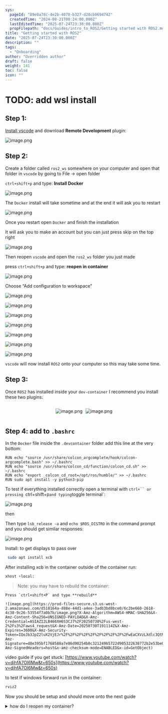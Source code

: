 ```yaml
---
sys:
  pageId: "89e0a78c-4e2b-4070-b327-d28cb0694742"
  createdTime: "2024-08-21T00:24:00.000Z"
  lastEditedTime: "2025-07-24T23:30:00.000Z"
  propFilepath: "docs/Guides/intro_to_ROS2/Getting started with ROS2.md"
title: "Getting started with ROS2"
date: "2025-07-24T23:30:00.000Z"
description: ""
tags:
  - "Onboarding"
author: "Overridden author"
draft: false
weight: 141
toc: false
icon: ""
---
```


# TODO: add wsl install

## Step 1:

[Install vscode](https://code.visualstudio.com/download) and download **Remote Development** plugin:

![image.png](https://prod-files-secure.s3.us-west-2.amazonaws.com/d518164a-d88e-44d1-a4ee-3adb3bd8bce0/efb52993-1881-4a40-b95e-6f020334f022/image.png?X-Amz-Algorithm=AWS4-HMAC-SHA256&X-Amz-Content-Sha256=UNSIGNED-PAYLOAD&X-Amz-Credential=ASIAZI2LB466T22GEQ64%2F20250730%2Fus-west-2%2Fs3%2Faws4_request&X-Amz-Date=20250730T191109Z&X-Amz-Expires=3600&X-Amz-Security-Token=IQoJb3JpZ2luX2VjEJr%2F%2F%2F%2F%2F%2F%2F%2F%2F%2FwEaCXVzLXdlc3QtMiJHMEUCICjKRc8uYH2mDiDK04D2VX9zimiCpZu8IgbqGpztuwURAiEAptpyZoD8fI1VJkrrgh4ZohXTzIY7Wb8V7KqiSPMpWFgqiAQIw%2F%2F%2F%2F%2F%2F%2F%2F%2F%2F%2FARAAGgw2Mzc0MjMxODM4MDUiDNdhlP4O0WBZTkkyEircA%2BT7qm%2BIuypXmconVaPUC2dw01uyx5CvXo%2FJyBr8FQ3gjwKWV1L5A2rboMw4TXH8hD51L7z1JTGqVR0BasozI%2F31Tme9KNJfh5ewZdOaqu0lEfawIeJAsli6ZGMWb2CXsNw4vXBtLGgFTGVDSnvHAAugWu%2FoZ%2BruXzi%2FChd6o8RasLDXZn9kMngHcoI%2FghZgwtR8t%2FJu4AGf%2BYMdn3UfTsHG0zdF10Yhw4LHk2nJw5BereffbXbZjJ0%2Frj5ldAAx8HMW%2FVqtbhnWRz9HLLN%2BvHJGcWRoV%2BJ3beDcj7FkOWxRiW2H3M6%2FMwtnJv2o8OG8eysm7z0I24VyVWak%2BuKinJ5iy6MIaQCLJeDOcF4aUEqw8qdABqUumZ7cJ%2FhPqTgFi8aTQI8m6yx4LyIbKuT1jnxOU5UZcFDJv5xn9T%2B8ThBxnE1Jjkh8EIXO%2BUvoaKaKbylzS%2F2RWQMgOHjIosFfWlIEUD76eUCW8s482UjeAfWOcG9FBdEwlePBOKYf%2Bxf4W6OQf5se%2B8qFB%2BQI3%2BlmN39NlbTRv9vhnBNNicR8d2TXCtPwszIbh9BerTB1pZZB%2B76kl5%2B07LGYXCSC%2BFUqShFL4bBR4cZ%2FsYU7Pf2pKKEfnbJji7Gm6zVbsAu0MJW7qcQGOqUBrwW%2FLnbleX9wXtFSLBE7CgQ3cIRsiCFHdBokox1c7Ckqynu9rBudUHYK9E9MPkjQmW8qvKtmSRRTd%2FyJg3ujhhKbvcq9WyEqKOznnQZ1khHKw9CvX0LCECw0CPNQisSTNNJZCveilmZuQ%2Fq1bFZMO%2BY0tN7zfItx6OXord27nQVO%2BPMI2I5ucRdiNFtzUfRu1%2FlX8o3glx11fQY4WmY0gBP3XdpE&X-Amz-Signature=099a9c38354dce3237fce9ae147fe89d2347d949f50aa49647d3805ed51a579a&X-Amz-SignedHeaders=host&x-amz-checksum-mode=ENABLED&x-id=GetObject)

## Step 2:

Create a folder called `ros2_ws` somewhere on your computer and open that folder in `vscode` by going to File → open folder 

`ctrl+shift+p` and type: **Install Docker**

![image.png](https://prod-files-secure.s3.us-west-2.amazonaws.com/d518164a-d88e-44d1-a4ee-3adb3bd8bce0/2269dc0e-1cd5-47ff-bceb-c04ad9b2eab0/image.png?X-Amz-Algorithm=AWS4-HMAC-SHA256&X-Amz-Content-Sha256=UNSIGNED-PAYLOAD&X-Amz-Credential=ASIAZI2LB466T22GEQ64%2F20250730%2Fus-west-2%2Fs3%2Faws4_request&X-Amz-Date=20250730T191109Z&X-Amz-Expires=3600&X-Amz-Security-Token=IQoJb3JpZ2luX2VjEJr%2F%2F%2F%2F%2F%2F%2F%2F%2F%2FwEaCXVzLXdlc3QtMiJHMEUCICjKRc8uYH2mDiDK04D2VX9zimiCpZu8IgbqGpztuwURAiEAptpyZoD8fI1VJkrrgh4ZohXTzIY7Wb8V7KqiSPMpWFgqiAQIw%2F%2F%2F%2F%2F%2F%2F%2F%2F%2F%2FARAAGgw2Mzc0MjMxODM4MDUiDNdhlP4O0WBZTkkyEircA%2BT7qm%2BIuypXmconVaPUC2dw01uyx5CvXo%2FJyBr8FQ3gjwKWV1L5A2rboMw4TXH8hD51L7z1JTGqVR0BasozI%2F31Tme9KNJfh5ewZdOaqu0lEfawIeJAsli6ZGMWb2CXsNw4vXBtLGgFTGVDSnvHAAugWu%2FoZ%2BruXzi%2FChd6o8RasLDXZn9kMngHcoI%2FghZgwtR8t%2FJu4AGf%2BYMdn3UfTsHG0zdF10Yhw4LHk2nJw5BereffbXbZjJ0%2Frj5ldAAx8HMW%2FVqtbhnWRz9HLLN%2BvHJGcWRoV%2BJ3beDcj7FkOWxRiW2H3M6%2FMwtnJv2o8OG8eysm7z0I24VyVWak%2BuKinJ5iy6MIaQCLJeDOcF4aUEqw8qdABqUumZ7cJ%2FhPqTgFi8aTQI8m6yx4LyIbKuT1jnxOU5UZcFDJv5xn9T%2B8ThBxnE1Jjkh8EIXO%2BUvoaKaKbylzS%2F2RWQMgOHjIosFfWlIEUD76eUCW8s482UjeAfWOcG9FBdEwlePBOKYf%2Bxf4W6OQf5se%2B8qFB%2BQI3%2BlmN39NlbTRv9vhnBNNicR8d2TXCtPwszIbh9BerTB1pZZB%2B76kl5%2B07LGYXCSC%2BFUqShFL4bBR4cZ%2FsYU7Pf2pKKEfnbJji7Gm6zVbsAu0MJW7qcQGOqUBrwW%2FLnbleX9wXtFSLBE7CgQ3cIRsiCFHdBokox1c7Ckqynu9rBudUHYK9E9MPkjQmW8qvKtmSRRTd%2FyJg3ujhhKbvcq9WyEqKOznnQZ1khHKw9CvX0LCECw0CPNQisSTNNJZCveilmZuQ%2Fq1bFZMO%2BY0tN7zfItx6OXord27nQVO%2BPMI2I5ucRdiNFtzUfRu1%2FlX8o3glx11fQY4WmY0gBP3XdpE&X-Amz-Signature=44d214678ddc12947a149f1e53e4539cf53ea79b0189b3e543f425351f69cb4f&X-Amz-SignedHeaders=host&x-amz-checksum-mode=ENABLED&x-id=GetObject)

The `Docker` install will take sometime and at the end it will ask you to restart

![image.png](https://prod-files-secure.s3.us-west-2.amazonaws.com/d518164a-d88e-44d1-a4ee-3adb3bd8bce0/ed233f78-be33-4b1f-b89c-9c346c0e961e/image.png?X-Amz-Algorithm=AWS4-HMAC-SHA256&X-Amz-Content-Sha256=UNSIGNED-PAYLOAD&X-Amz-Credential=ASIAZI2LB466T22GEQ64%2F20250730%2Fus-west-2%2Fs3%2Faws4_request&X-Amz-Date=20250730T191109Z&X-Amz-Expires=3600&X-Amz-Security-Token=IQoJb3JpZ2luX2VjEJr%2F%2F%2F%2F%2F%2F%2F%2F%2F%2FwEaCXVzLXdlc3QtMiJHMEUCICjKRc8uYH2mDiDK04D2VX9zimiCpZu8IgbqGpztuwURAiEAptpyZoD8fI1VJkrrgh4ZohXTzIY7Wb8V7KqiSPMpWFgqiAQIw%2F%2F%2F%2F%2F%2F%2F%2F%2F%2F%2FARAAGgw2Mzc0MjMxODM4MDUiDNdhlP4O0WBZTkkyEircA%2BT7qm%2BIuypXmconVaPUC2dw01uyx5CvXo%2FJyBr8FQ3gjwKWV1L5A2rboMw4TXH8hD51L7z1JTGqVR0BasozI%2F31Tme9KNJfh5ewZdOaqu0lEfawIeJAsli6ZGMWb2CXsNw4vXBtLGgFTGVDSnvHAAugWu%2FoZ%2BruXzi%2FChd6o8RasLDXZn9kMngHcoI%2FghZgwtR8t%2FJu4AGf%2BYMdn3UfTsHG0zdF10Yhw4LHk2nJw5BereffbXbZjJ0%2Frj5ldAAx8HMW%2FVqtbhnWRz9HLLN%2BvHJGcWRoV%2BJ3beDcj7FkOWxRiW2H3M6%2FMwtnJv2o8OG8eysm7z0I24VyVWak%2BuKinJ5iy6MIaQCLJeDOcF4aUEqw8qdABqUumZ7cJ%2FhPqTgFi8aTQI8m6yx4LyIbKuT1jnxOU5UZcFDJv5xn9T%2B8ThBxnE1Jjkh8EIXO%2BUvoaKaKbylzS%2F2RWQMgOHjIosFfWlIEUD76eUCW8s482UjeAfWOcG9FBdEwlePBOKYf%2Bxf4W6OQf5se%2B8qFB%2BQI3%2BlmN39NlbTRv9vhnBNNicR8d2TXCtPwszIbh9BerTB1pZZB%2B76kl5%2B07LGYXCSC%2BFUqShFL4bBR4cZ%2FsYU7Pf2pKKEfnbJji7Gm6zVbsAu0MJW7qcQGOqUBrwW%2FLnbleX9wXtFSLBE7CgQ3cIRsiCFHdBokox1c7Ckqynu9rBudUHYK9E9MPkjQmW8qvKtmSRRTd%2FyJg3ujhhKbvcq9WyEqKOznnQZ1khHKw9CvX0LCECw0CPNQisSTNNJZCveilmZuQ%2Fq1bFZMO%2BY0tN7zfItx6OXord27nQVO%2BPMI2I5ucRdiNFtzUfRu1%2FlX8o3glx11fQY4WmY0gBP3XdpE&X-Amz-Signature=582e1c05308bdc05fb599edca4d1cde2c14b0b1ef603d41ae99a96e82e1cdc3a&X-Amz-SignedHeaders=host&x-amz-checksum-mode=ENABLED&x-id=GetObject)

Once you restart open `Docker` and finish the installation

It will ask you to make an account but you can just press skip on the top right

![image.png](https://prod-files-secure.s3.us-west-2.amazonaws.com/d518164a-d88e-44d1-a4ee-3adb3bd8bce0/21010ad9-1659-4fd9-9f59-9932a09b2a3d/image.png?X-Amz-Algorithm=AWS4-HMAC-SHA256&X-Amz-Content-Sha256=UNSIGNED-PAYLOAD&X-Amz-Credential=ASIAZI2LB466T22GEQ64%2F20250730%2Fus-west-2%2Fs3%2Faws4_request&X-Amz-Date=20250730T191109Z&X-Amz-Expires=3600&X-Amz-Security-Token=IQoJb3JpZ2luX2VjEJr%2F%2F%2F%2F%2F%2F%2F%2F%2F%2FwEaCXVzLXdlc3QtMiJHMEUCICjKRc8uYH2mDiDK04D2VX9zimiCpZu8IgbqGpztuwURAiEAptpyZoD8fI1VJkrrgh4ZohXTzIY7Wb8V7KqiSPMpWFgqiAQIw%2F%2F%2F%2F%2F%2F%2F%2F%2F%2F%2FARAAGgw2Mzc0MjMxODM4MDUiDNdhlP4O0WBZTkkyEircA%2BT7qm%2BIuypXmconVaPUC2dw01uyx5CvXo%2FJyBr8FQ3gjwKWV1L5A2rboMw4TXH8hD51L7z1JTGqVR0BasozI%2F31Tme9KNJfh5ewZdOaqu0lEfawIeJAsli6ZGMWb2CXsNw4vXBtLGgFTGVDSnvHAAugWu%2FoZ%2BruXzi%2FChd6o8RasLDXZn9kMngHcoI%2FghZgwtR8t%2FJu4AGf%2BYMdn3UfTsHG0zdF10Yhw4LHk2nJw5BereffbXbZjJ0%2Frj5ldAAx8HMW%2FVqtbhnWRz9HLLN%2BvHJGcWRoV%2BJ3beDcj7FkOWxRiW2H3M6%2FMwtnJv2o8OG8eysm7z0I24VyVWak%2BuKinJ5iy6MIaQCLJeDOcF4aUEqw8qdABqUumZ7cJ%2FhPqTgFi8aTQI8m6yx4LyIbKuT1jnxOU5UZcFDJv5xn9T%2B8ThBxnE1Jjkh8EIXO%2BUvoaKaKbylzS%2F2RWQMgOHjIosFfWlIEUD76eUCW8s482UjeAfWOcG9FBdEwlePBOKYf%2Bxf4W6OQf5se%2B8qFB%2BQI3%2BlmN39NlbTRv9vhnBNNicR8d2TXCtPwszIbh9BerTB1pZZB%2B76kl5%2B07LGYXCSC%2BFUqShFL4bBR4cZ%2FsYU7Pf2pKKEfnbJji7Gm6zVbsAu0MJW7qcQGOqUBrwW%2FLnbleX9wXtFSLBE7CgQ3cIRsiCFHdBokox1c7Ckqynu9rBudUHYK9E9MPkjQmW8qvKtmSRRTd%2FyJg3ujhhKbvcq9WyEqKOznnQZ1khHKw9CvX0LCECw0CPNQisSTNNJZCveilmZuQ%2Fq1bFZMO%2BY0tN7zfItx6OXord27nQVO%2BPMI2I5ucRdiNFtzUfRu1%2FlX8o3glx11fQY4WmY0gBP3XdpE&X-Amz-Signature=bbadc320492bb86ada30696601cb23efd751159efc35178b15a44387937e5bac&X-Amz-SignedHeaders=host&x-amz-checksum-mode=ENABLED&x-id=GetObject)

Then reopen `vscode` and open the `ros2_ws` folder you just made

press `ctrl+shift+p` and type: **reopen in container**

![image.png](https://prod-files-secure.s3.us-west-2.amazonaws.com/d518164a-d88e-44d1-a4ee-3adb3bd8bce0/4e93b8c2-41ad-488c-8095-c74205196118/image.png?X-Amz-Algorithm=AWS4-HMAC-SHA256&X-Amz-Content-Sha256=UNSIGNED-PAYLOAD&X-Amz-Credential=ASIAZI2LB466T22GEQ64%2F20250730%2Fus-west-2%2Fs3%2Faws4_request&X-Amz-Date=20250730T191109Z&X-Amz-Expires=3600&X-Amz-Security-Token=IQoJb3JpZ2luX2VjEJr%2F%2F%2F%2F%2F%2F%2F%2F%2F%2FwEaCXVzLXdlc3QtMiJHMEUCICjKRc8uYH2mDiDK04D2VX9zimiCpZu8IgbqGpztuwURAiEAptpyZoD8fI1VJkrrgh4ZohXTzIY7Wb8V7KqiSPMpWFgqiAQIw%2F%2F%2F%2F%2F%2F%2F%2F%2F%2F%2FARAAGgw2Mzc0MjMxODM4MDUiDNdhlP4O0WBZTkkyEircA%2BT7qm%2BIuypXmconVaPUC2dw01uyx5CvXo%2FJyBr8FQ3gjwKWV1L5A2rboMw4TXH8hD51L7z1JTGqVR0BasozI%2F31Tme9KNJfh5ewZdOaqu0lEfawIeJAsli6ZGMWb2CXsNw4vXBtLGgFTGVDSnvHAAugWu%2FoZ%2BruXzi%2FChd6o8RasLDXZn9kMngHcoI%2FghZgwtR8t%2FJu4AGf%2BYMdn3UfTsHG0zdF10Yhw4LHk2nJw5BereffbXbZjJ0%2Frj5ldAAx8HMW%2FVqtbhnWRz9HLLN%2BvHJGcWRoV%2BJ3beDcj7FkOWxRiW2H3M6%2FMwtnJv2o8OG8eysm7z0I24VyVWak%2BuKinJ5iy6MIaQCLJeDOcF4aUEqw8qdABqUumZ7cJ%2FhPqTgFi8aTQI8m6yx4LyIbKuT1jnxOU5UZcFDJv5xn9T%2B8ThBxnE1Jjkh8EIXO%2BUvoaKaKbylzS%2F2RWQMgOHjIosFfWlIEUD76eUCW8s482UjeAfWOcG9FBdEwlePBOKYf%2Bxf4W6OQf5se%2B8qFB%2BQI3%2BlmN39NlbTRv9vhnBNNicR8d2TXCtPwszIbh9BerTB1pZZB%2B76kl5%2B07LGYXCSC%2BFUqShFL4bBR4cZ%2FsYU7Pf2pKKEfnbJji7Gm6zVbsAu0MJW7qcQGOqUBrwW%2FLnbleX9wXtFSLBE7CgQ3cIRsiCFHdBokox1c7Ckqynu9rBudUHYK9E9MPkjQmW8qvKtmSRRTd%2FyJg3ujhhKbvcq9WyEqKOznnQZ1khHKw9CvX0LCECw0CPNQisSTNNJZCveilmZuQ%2Fq1bFZMO%2BY0tN7zfItx6OXord27nQVO%2BPMI2I5ucRdiNFtzUfRu1%2FlX8o3glx11fQY4WmY0gBP3XdpE&X-Amz-Signature=2ac588310a79025ad56cc2fd1865555baa0ae64ae44a05731c460da47f0b808d&X-Amz-SignedHeaders=host&x-amz-checksum-mode=ENABLED&x-id=GetObject)

Choose “Add configuration to workspace”

![image.png](https://prod-files-secure.s3.us-west-2.amazonaws.com/d518164a-d88e-44d1-a4ee-3adb3bd8bce0/9560b282-5060-4989-ba37-97e7b2c22476/image.png?X-Amz-Algorithm=AWS4-HMAC-SHA256&X-Amz-Content-Sha256=UNSIGNED-PAYLOAD&X-Amz-Credential=ASIAZI2LB466T22GEQ64%2F20250730%2Fus-west-2%2Fs3%2Faws4_request&X-Amz-Date=20250730T191109Z&X-Amz-Expires=3600&X-Amz-Security-Token=IQoJb3JpZ2luX2VjEJr%2F%2F%2F%2F%2F%2F%2F%2F%2F%2FwEaCXVzLXdlc3QtMiJHMEUCICjKRc8uYH2mDiDK04D2VX9zimiCpZu8IgbqGpztuwURAiEAptpyZoD8fI1VJkrrgh4ZohXTzIY7Wb8V7KqiSPMpWFgqiAQIw%2F%2F%2F%2F%2F%2F%2F%2F%2F%2F%2FARAAGgw2Mzc0MjMxODM4MDUiDNdhlP4O0WBZTkkyEircA%2BT7qm%2BIuypXmconVaPUC2dw01uyx5CvXo%2FJyBr8FQ3gjwKWV1L5A2rboMw4TXH8hD51L7z1JTGqVR0BasozI%2F31Tme9KNJfh5ewZdOaqu0lEfawIeJAsli6ZGMWb2CXsNw4vXBtLGgFTGVDSnvHAAugWu%2FoZ%2BruXzi%2FChd6o8RasLDXZn9kMngHcoI%2FghZgwtR8t%2FJu4AGf%2BYMdn3UfTsHG0zdF10Yhw4LHk2nJw5BereffbXbZjJ0%2Frj5ldAAx8HMW%2FVqtbhnWRz9HLLN%2BvHJGcWRoV%2BJ3beDcj7FkOWxRiW2H3M6%2FMwtnJv2o8OG8eysm7z0I24VyVWak%2BuKinJ5iy6MIaQCLJeDOcF4aUEqw8qdABqUumZ7cJ%2FhPqTgFi8aTQI8m6yx4LyIbKuT1jnxOU5UZcFDJv5xn9T%2B8ThBxnE1Jjkh8EIXO%2BUvoaKaKbylzS%2F2RWQMgOHjIosFfWlIEUD76eUCW8s482UjeAfWOcG9FBdEwlePBOKYf%2Bxf4W6OQf5se%2B8qFB%2BQI3%2BlmN39NlbTRv9vhnBNNicR8d2TXCtPwszIbh9BerTB1pZZB%2B76kl5%2B07LGYXCSC%2BFUqShFL4bBR4cZ%2FsYU7Pf2pKKEfnbJji7Gm6zVbsAu0MJW7qcQGOqUBrwW%2FLnbleX9wXtFSLBE7CgQ3cIRsiCFHdBokox1c7Ckqynu9rBudUHYK9E9MPkjQmW8qvKtmSRRTd%2FyJg3ujhhKbvcq9WyEqKOznnQZ1khHKw9CvX0LCECw0CPNQisSTNNJZCveilmZuQ%2Fq1bFZMO%2BY0tN7zfItx6OXord27nQVO%2BPMI2I5ucRdiNFtzUfRu1%2FlX8o3glx11fQY4WmY0gBP3XdpE&X-Amz-Signature=942062f86195ff66ef10b56d62c5ef3e9e1c34b5b029595c4c64f6b54598cbc1&X-Amz-SignedHeaders=host&x-amz-checksum-mode=ENABLED&x-id=GetObject)

![image.png](https://prod-files-secure.s3.us-west-2.amazonaws.com/d518164a-d88e-44d1-a4ee-3adb3bd8bce0/2ee63f81-886b-48e8-a553-dc6e5eac99e4/image.png?X-Amz-Algorithm=AWS4-HMAC-SHA256&X-Amz-Content-Sha256=UNSIGNED-PAYLOAD&X-Amz-Credential=ASIAZI2LB466T22GEQ64%2F20250730%2Fus-west-2%2Fs3%2Faws4_request&X-Amz-Date=20250730T191109Z&X-Amz-Expires=3600&X-Amz-Security-Token=IQoJb3JpZ2luX2VjEJr%2F%2F%2F%2F%2F%2F%2F%2F%2F%2FwEaCXVzLXdlc3QtMiJHMEUCICjKRc8uYH2mDiDK04D2VX9zimiCpZu8IgbqGpztuwURAiEAptpyZoD8fI1VJkrrgh4ZohXTzIY7Wb8V7KqiSPMpWFgqiAQIw%2F%2F%2F%2F%2F%2F%2F%2F%2F%2F%2FARAAGgw2Mzc0MjMxODM4MDUiDNdhlP4O0WBZTkkyEircA%2BT7qm%2BIuypXmconVaPUC2dw01uyx5CvXo%2FJyBr8FQ3gjwKWV1L5A2rboMw4TXH8hD51L7z1JTGqVR0BasozI%2F31Tme9KNJfh5ewZdOaqu0lEfawIeJAsli6ZGMWb2CXsNw4vXBtLGgFTGVDSnvHAAugWu%2FoZ%2BruXzi%2FChd6o8RasLDXZn9kMngHcoI%2FghZgwtR8t%2FJu4AGf%2BYMdn3UfTsHG0zdF10Yhw4LHk2nJw5BereffbXbZjJ0%2Frj5ldAAx8HMW%2FVqtbhnWRz9HLLN%2BvHJGcWRoV%2BJ3beDcj7FkOWxRiW2H3M6%2FMwtnJv2o8OG8eysm7z0I24VyVWak%2BuKinJ5iy6MIaQCLJeDOcF4aUEqw8qdABqUumZ7cJ%2FhPqTgFi8aTQI8m6yx4LyIbKuT1jnxOU5UZcFDJv5xn9T%2B8ThBxnE1Jjkh8EIXO%2BUvoaKaKbylzS%2F2RWQMgOHjIosFfWlIEUD76eUCW8s482UjeAfWOcG9FBdEwlePBOKYf%2Bxf4W6OQf5se%2B8qFB%2BQI3%2BlmN39NlbTRv9vhnBNNicR8d2TXCtPwszIbh9BerTB1pZZB%2B76kl5%2B07LGYXCSC%2BFUqShFL4bBR4cZ%2FsYU7Pf2pKKEfnbJji7Gm6zVbsAu0MJW7qcQGOqUBrwW%2FLnbleX9wXtFSLBE7CgQ3cIRsiCFHdBokox1c7Ckqynu9rBudUHYK9E9MPkjQmW8qvKtmSRRTd%2FyJg3ujhhKbvcq9WyEqKOznnQZ1khHKw9CvX0LCECw0CPNQisSTNNJZCveilmZuQ%2Fq1bFZMO%2BY0tN7zfItx6OXord27nQVO%2BPMI2I5ucRdiNFtzUfRu1%2FlX8o3glx11fQY4WmY0gBP3XdpE&X-Amz-Signature=581170a17b49a37f0cf21556fd55ca14c2318058a038eddd0c6645ab7bb2bcf9&X-Amz-SignedHeaders=host&x-amz-checksum-mode=ENABLED&x-id=GetObject)

![image.png](https://prod-files-secure.s3.us-west-2.amazonaws.com/d518164a-d88e-44d1-a4ee-3adb3bd8bce0/e0fd626c-c8b6-4b2c-95d1-fa4c26514504/image.png?X-Amz-Algorithm=AWS4-HMAC-SHA256&X-Amz-Content-Sha256=UNSIGNED-PAYLOAD&X-Amz-Credential=ASIAZI2LB466T22GEQ64%2F20250730%2Fus-west-2%2Fs3%2Faws4_request&X-Amz-Date=20250730T191109Z&X-Amz-Expires=3600&X-Amz-Security-Token=IQoJb3JpZ2luX2VjEJr%2F%2F%2F%2F%2F%2F%2F%2F%2F%2FwEaCXVzLXdlc3QtMiJHMEUCICjKRc8uYH2mDiDK04D2VX9zimiCpZu8IgbqGpztuwURAiEAptpyZoD8fI1VJkrrgh4ZohXTzIY7Wb8V7KqiSPMpWFgqiAQIw%2F%2F%2F%2F%2F%2F%2F%2F%2F%2F%2FARAAGgw2Mzc0MjMxODM4MDUiDNdhlP4O0WBZTkkyEircA%2BT7qm%2BIuypXmconVaPUC2dw01uyx5CvXo%2FJyBr8FQ3gjwKWV1L5A2rboMw4TXH8hD51L7z1JTGqVR0BasozI%2F31Tme9KNJfh5ewZdOaqu0lEfawIeJAsli6ZGMWb2CXsNw4vXBtLGgFTGVDSnvHAAugWu%2FoZ%2BruXzi%2FChd6o8RasLDXZn9kMngHcoI%2FghZgwtR8t%2FJu4AGf%2BYMdn3UfTsHG0zdF10Yhw4LHk2nJw5BereffbXbZjJ0%2Frj5ldAAx8HMW%2FVqtbhnWRz9HLLN%2BvHJGcWRoV%2BJ3beDcj7FkOWxRiW2H3M6%2FMwtnJv2o8OG8eysm7z0I24VyVWak%2BuKinJ5iy6MIaQCLJeDOcF4aUEqw8qdABqUumZ7cJ%2FhPqTgFi8aTQI8m6yx4LyIbKuT1jnxOU5UZcFDJv5xn9T%2B8ThBxnE1Jjkh8EIXO%2BUvoaKaKbylzS%2F2RWQMgOHjIosFfWlIEUD76eUCW8s482UjeAfWOcG9FBdEwlePBOKYf%2Bxf4W6OQf5se%2B8qFB%2BQI3%2BlmN39NlbTRv9vhnBNNicR8d2TXCtPwszIbh9BerTB1pZZB%2B76kl5%2B07LGYXCSC%2BFUqShFL4bBR4cZ%2FsYU7Pf2pKKEfnbJji7Gm6zVbsAu0MJW7qcQGOqUBrwW%2FLnbleX9wXtFSLBE7CgQ3cIRsiCFHdBokox1c7Ckqynu9rBudUHYK9E9MPkjQmW8qvKtmSRRTd%2FyJg3ujhhKbvcq9WyEqKOznnQZ1khHKw9CvX0LCECw0CPNQisSTNNJZCveilmZuQ%2Fq1bFZMO%2BY0tN7zfItx6OXord27nQVO%2BPMI2I5ucRdiNFtzUfRu1%2FlX8o3glx11fQY4WmY0gBP3XdpE&X-Amz-Signature=ee9e016ee34ff29b2b14dd3c7102a28b2a325642b6ba57fa1a10174c44245dba&X-Amz-SignedHeaders=host&x-amz-checksum-mode=ENABLED&x-id=GetObject)

![image.png](https://prod-files-secure.s3.us-west-2.amazonaws.com/d518164a-d88e-44d1-a4ee-3adb3bd8bce0/a2e13f50-d2ab-4719-a4c2-7ced634bfc9d/image.png?X-Amz-Algorithm=AWS4-HMAC-SHA256&X-Amz-Content-Sha256=UNSIGNED-PAYLOAD&X-Amz-Credential=ASIAZI2LB466T22GEQ64%2F20250730%2Fus-west-2%2Fs3%2Faws4_request&X-Amz-Date=20250730T191109Z&X-Amz-Expires=3600&X-Amz-Security-Token=IQoJb3JpZ2luX2VjEJr%2F%2F%2F%2F%2F%2F%2F%2F%2F%2FwEaCXVzLXdlc3QtMiJHMEUCICjKRc8uYH2mDiDK04D2VX9zimiCpZu8IgbqGpztuwURAiEAptpyZoD8fI1VJkrrgh4ZohXTzIY7Wb8V7KqiSPMpWFgqiAQIw%2F%2F%2F%2F%2F%2F%2F%2F%2F%2F%2FARAAGgw2Mzc0MjMxODM4MDUiDNdhlP4O0WBZTkkyEircA%2BT7qm%2BIuypXmconVaPUC2dw01uyx5CvXo%2FJyBr8FQ3gjwKWV1L5A2rboMw4TXH8hD51L7z1JTGqVR0BasozI%2F31Tme9KNJfh5ewZdOaqu0lEfawIeJAsli6ZGMWb2CXsNw4vXBtLGgFTGVDSnvHAAugWu%2FoZ%2BruXzi%2FChd6o8RasLDXZn9kMngHcoI%2FghZgwtR8t%2FJu4AGf%2BYMdn3UfTsHG0zdF10Yhw4LHk2nJw5BereffbXbZjJ0%2Frj5ldAAx8HMW%2FVqtbhnWRz9HLLN%2BvHJGcWRoV%2BJ3beDcj7FkOWxRiW2H3M6%2FMwtnJv2o8OG8eysm7z0I24VyVWak%2BuKinJ5iy6MIaQCLJeDOcF4aUEqw8qdABqUumZ7cJ%2FhPqTgFi8aTQI8m6yx4LyIbKuT1jnxOU5UZcFDJv5xn9T%2B8ThBxnE1Jjkh8EIXO%2BUvoaKaKbylzS%2F2RWQMgOHjIosFfWlIEUD76eUCW8s482UjeAfWOcG9FBdEwlePBOKYf%2Bxf4W6OQf5se%2B8qFB%2BQI3%2BlmN39NlbTRv9vhnBNNicR8d2TXCtPwszIbh9BerTB1pZZB%2B76kl5%2B07LGYXCSC%2BFUqShFL4bBR4cZ%2FsYU7Pf2pKKEfnbJji7Gm6zVbsAu0MJW7qcQGOqUBrwW%2FLnbleX9wXtFSLBE7CgQ3cIRsiCFHdBokox1c7Ckqynu9rBudUHYK9E9MPkjQmW8qvKtmSRRTd%2FyJg3ujhhKbvcq9WyEqKOznnQZ1khHKw9CvX0LCECw0CPNQisSTNNJZCveilmZuQ%2Fq1bFZMO%2BY0tN7zfItx6OXord27nQVO%2BPMI2I5ucRdiNFtzUfRu1%2FlX8o3glx11fQY4WmY0gBP3XdpE&X-Amz-Signature=27e3ce6815bbe2ed9371c53e4530dd69ff93e09945608e9c519d0463095239ae&X-Amz-SignedHeaders=host&x-amz-checksum-mode=ENABLED&x-id=GetObject)

![image.png](https://prod-files-secure.s3.us-west-2.amazonaws.com/d518164a-d88e-44d1-a4ee-3adb3bd8bce0/6cc478ad-aaba-4bf7-9fcc-403277ab896c/image.png?X-Amz-Algorithm=AWS4-HMAC-SHA256&X-Amz-Content-Sha256=UNSIGNED-PAYLOAD&X-Amz-Credential=ASIAZI2LB466T22GEQ64%2F20250730%2Fus-west-2%2Fs3%2Faws4_request&X-Amz-Date=20250730T191109Z&X-Amz-Expires=3600&X-Amz-Security-Token=IQoJb3JpZ2luX2VjEJr%2F%2F%2F%2F%2F%2F%2F%2F%2F%2FwEaCXVzLXdlc3QtMiJHMEUCICjKRc8uYH2mDiDK04D2VX9zimiCpZu8IgbqGpztuwURAiEAptpyZoD8fI1VJkrrgh4ZohXTzIY7Wb8V7KqiSPMpWFgqiAQIw%2F%2F%2F%2F%2F%2F%2F%2F%2F%2F%2FARAAGgw2Mzc0MjMxODM4MDUiDNdhlP4O0WBZTkkyEircA%2BT7qm%2BIuypXmconVaPUC2dw01uyx5CvXo%2FJyBr8FQ3gjwKWV1L5A2rboMw4TXH8hD51L7z1JTGqVR0BasozI%2F31Tme9KNJfh5ewZdOaqu0lEfawIeJAsli6ZGMWb2CXsNw4vXBtLGgFTGVDSnvHAAugWu%2FoZ%2BruXzi%2FChd6o8RasLDXZn9kMngHcoI%2FghZgwtR8t%2FJu4AGf%2BYMdn3UfTsHG0zdF10Yhw4LHk2nJw5BereffbXbZjJ0%2Frj5ldAAx8HMW%2FVqtbhnWRz9HLLN%2BvHJGcWRoV%2BJ3beDcj7FkOWxRiW2H3M6%2FMwtnJv2o8OG8eysm7z0I24VyVWak%2BuKinJ5iy6MIaQCLJeDOcF4aUEqw8qdABqUumZ7cJ%2FhPqTgFi8aTQI8m6yx4LyIbKuT1jnxOU5UZcFDJv5xn9T%2B8ThBxnE1Jjkh8EIXO%2BUvoaKaKbylzS%2F2RWQMgOHjIosFfWlIEUD76eUCW8s482UjeAfWOcG9FBdEwlePBOKYf%2Bxf4W6OQf5se%2B8qFB%2BQI3%2BlmN39NlbTRv9vhnBNNicR8d2TXCtPwszIbh9BerTB1pZZB%2B76kl5%2B07LGYXCSC%2BFUqShFL4bBR4cZ%2FsYU7Pf2pKKEfnbJji7Gm6zVbsAu0MJW7qcQGOqUBrwW%2FLnbleX9wXtFSLBE7CgQ3cIRsiCFHdBokox1c7Ckqynu9rBudUHYK9E9MPkjQmW8qvKtmSRRTd%2FyJg3ujhhKbvcq9WyEqKOznnQZ1khHKw9CvX0LCECw0CPNQisSTNNJZCveilmZuQ%2Fq1bFZMO%2BY0tN7zfItx6OXord27nQVO%2BPMI2I5ucRdiNFtzUfRu1%2FlX8o3glx11fQY4WmY0gBP3XdpE&X-Amz-Signature=7687849f793cb34476b73cb4b6d581a251bae97b1fd86b2379524ec9bdee88e5&X-Amz-SignedHeaders=host&x-amz-checksum-mode=ENABLED&x-id=GetObject)

![image.png](https://prod-files-secure.s3.us-west-2.amazonaws.com/d518164a-d88e-44d1-a4ee-3adb3bd8bce0/53255b28-f75e-430f-b9e3-c0ac8577e42b/image.png?X-Amz-Algorithm=AWS4-HMAC-SHA256&X-Amz-Content-Sha256=UNSIGNED-PAYLOAD&X-Amz-Credential=ASIAZI2LB466T22GEQ64%2F20250730%2Fus-west-2%2Fs3%2Faws4_request&X-Amz-Date=20250730T191109Z&X-Amz-Expires=3600&X-Amz-Security-Token=IQoJb3JpZ2luX2VjEJr%2F%2F%2F%2F%2F%2F%2F%2F%2F%2FwEaCXVzLXdlc3QtMiJHMEUCICjKRc8uYH2mDiDK04D2VX9zimiCpZu8IgbqGpztuwURAiEAptpyZoD8fI1VJkrrgh4ZohXTzIY7Wb8V7KqiSPMpWFgqiAQIw%2F%2F%2F%2F%2F%2F%2F%2F%2F%2F%2FARAAGgw2Mzc0MjMxODM4MDUiDNdhlP4O0WBZTkkyEircA%2BT7qm%2BIuypXmconVaPUC2dw01uyx5CvXo%2FJyBr8FQ3gjwKWV1L5A2rboMw4TXH8hD51L7z1JTGqVR0BasozI%2F31Tme9KNJfh5ewZdOaqu0lEfawIeJAsli6ZGMWb2CXsNw4vXBtLGgFTGVDSnvHAAugWu%2FoZ%2BruXzi%2FChd6o8RasLDXZn9kMngHcoI%2FghZgwtR8t%2FJu4AGf%2BYMdn3UfTsHG0zdF10Yhw4LHk2nJw5BereffbXbZjJ0%2Frj5ldAAx8HMW%2FVqtbhnWRz9HLLN%2BvHJGcWRoV%2BJ3beDcj7FkOWxRiW2H3M6%2FMwtnJv2o8OG8eysm7z0I24VyVWak%2BuKinJ5iy6MIaQCLJeDOcF4aUEqw8qdABqUumZ7cJ%2FhPqTgFi8aTQI8m6yx4LyIbKuT1jnxOU5UZcFDJv5xn9T%2B8ThBxnE1Jjkh8EIXO%2BUvoaKaKbylzS%2F2RWQMgOHjIosFfWlIEUD76eUCW8s482UjeAfWOcG9FBdEwlePBOKYf%2Bxf4W6OQf5se%2B8qFB%2BQI3%2BlmN39NlbTRv9vhnBNNicR8d2TXCtPwszIbh9BerTB1pZZB%2B76kl5%2B07LGYXCSC%2BFUqShFL4bBR4cZ%2FsYU7Pf2pKKEfnbJji7Gm6zVbsAu0MJW7qcQGOqUBrwW%2FLnbleX9wXtFSLBE7CgQ3cIRsiCFHdBokox1c7Ckqynu9rBudUHYK9E9MPkjQmW8qvKtmSRRTd%2FyJg3ujhhKbvcq9WyEqKOznnQZ1khHKw9CvX0LCECw0CPNQisSTNNJZCveilmZuQ%2Fq1bFZMO%2BY0tN7zfItx6OXord27nQVO%2BPMI2I5ucRdiNFtzUfRu1%2FlX8o3glx11fQY4WmY0gBP3XdpE&X-Amz-Signature=3a5cc9849363adb8e037466f60debc4156d3467f2df32833fba455009daec8be&X-Amz-SignedHeaders=host&x-amz-checksum-mode=ENABLED&x-id=GetObject)

![image.png](https://prod-files-secure.s3.us-west-2.amazonaws.com/d518164a-d88e-44d1-a4ee-3adb3bd8bce0/7c562767-5af9-4ffb-97d1-327bcdf4ee00/image.png?X-Amz-Algorithm=AWS4-HMAC-SHA256&X-Amz-Content-Sha256=UNSIGNED-PAYLOAD&X-Amz-Credential=ASIAZI2LB466T22GEQ64%2F20250730%2Fus-west-2%2Fs3%2Faws4_request&X-Amz-Date=20250730T191109Z&X-Amz-Expires=3600&X-Amz-Security-Token=IQoJb3JpZ2luX2VjEJr%2F%2F%2F%2F%2F%2F%2F%2F%2F%2FwEaCXVzLXdlc3QtMiJHMEUCICjKRc8uYH2mDiDK04D2VX9zimiCpZu8IgbqGpztuwURAiEAptpyZoD8fI1VJkrrgh4ZohXTzIY7Wb8V7KqiSPMpWFgqiAQIw%2F%2F%2F%2F%2F%2F%2F%2F%2F%2F%2FARAAGgw2Mzc0MjMxODM4MDUiDNdhlP4O0WBZTkkyEircA%2BT7qm%2BIuypXmconVaPUC2dw01uyx5CvXo%2FJyBr8FQ3gjwKWV1L5A2rboMw4TXH8hD51L7z1JTGqVR0BasozI%2F31Tme9KNJfh5ewZdOaqu0lEfawIeJAsli6ZGMWb2CXsNw4vXBtLGgFTGVDSnvHAAugWu%2FoZ%2BruXzi%2FChd6o8RasLDXZn9kMngHcoI%2FghZgwtR8t%2FJu4AGf%2BYMdn3UfTsHG0zdF10Yhw4LHk2nJw5BereffbXbZjJ0%2Frj5ldAAx8HMW%2FVqtbhnWRz9HLLN%2BvHJGcWRoV%2BJ3beDcj7FkOWxRiW2H3M6%2FMwtnJv2o8OG8eysm7z0I24VyVWak%2BuKinJ5iy6MIaQCLJeDOcF4aUEqw8qdABqUumZ7cJ%2FhPqTgFi8aTQI8m6yx4LyIbKuT1jnxOU5UZcFDJv5xn9T%2B8ThBxnE1Jjkh8EIXO%2BUvoaKaKbylzS%2F2RWQMgOHjIosFfWlIEUD76eUCW8s482UjeAfWOcG9FBdEwlePBOKYf%2Bxf4W6OQf5se%2B8qFB%2BQI3%2BlmN39NlbTRv9vhnBNNicR8d2TXCtPwszIbh9BerTB1pZZB%2B76kl5%2B07LGYXCSC%2BFUqShFL4bBR4cZ%2FsYU7Pf2pKKEfnbJji7Gm6zVbsAu0MJW7qcQGOqUBrwW%2FLnbleX9wXtFSLBE7CgQ3cIRsiCFHdBokox1c7Ckqynu9rBudUHYK9E9MPkjQmW8qvKtmSRRTd%2FyJg3ujhhKbvcq9WyEqKOznnQZ1khHKw9CvX0LCECw0CPNQisSTNNJZCveilmZuQ%2Fq1bFZMO%2BY0tN7zfItx6OXord27nQVO%2BPMI2I5ucRdiNFtzUfRu1%2FlX8o3glx11fQY4WmY0gBP3XdpE&X-Amz-Signature=90bdcaf9943f9bdb9bd635fe7a987734222c0e6a24ea425d48e204e7558b8cd2&X-Amz-SignedHeaders=host&x-amz-checksum-mode=ENABLED&x-id=GetObject)

`vscode` will now install `ROS2` onto your computer so this may take some time.

## Step 3:

Once `ROS2` has installed inside your `dev-container` I recommend you install these two plugins:

<div style="display: flex;flex-direction: row; column-gap:10px; max-width: 630px;justify-content: center;">
<div>

![image.png](https://prod-files-secure.s3.us-west-2.amazonaws.com/d518164a-d88e-44d1-a4ee-3adb3bd8bce0/3fc3d550-5a54-4ba1-ba6b-faa01cdb7369/image.png?X-Amz-Algorithm=AWS4-HMAC-SHA256&X-Amz-Content-Sha256=UNSIGNED-PAYLOAD&X-Amz-Credential=ASIAZI2LB4663DVARQID%2F20250730%2Fus-west-2%2Fs3%2Faws4_request&X-Amz-Date=20250730T191113Z&X-Amz-Expires=3600&X-Amz-Security-Token=IQoJb3JpZ2luX2VjEJr%2F%2F%2F%2F%2F%2F%2F%2F%2F%2FwEaCXVzLXdlc3QtMiJHMEUCIGBrUWW2ddMBgmKNb1R%2B2f1WeMuVbj1XJa1xuKweg72gAiEAub8EPDNHpNZjmYhOiB0IuNBDm0sVC6BXbHtS9He5qCAqiAQIw%2F%2F%2F%2F%2F%2F%2F%2F%2F%2F%2FARAAGgw2Mzc0MjMxODM4MDUiDPS0nJeExVjDAO6wpircA5NEzwovNNT7Ts%2BSt%2B58ngrRok5HJgk5C63WWvmaNphVw0TsIMXl91FjmO%2Fk01WnxjjpTiaolLJzBdFzPdUbfDB%2BecvDfaaMfokJCmGcc4cOcH3Xw502tIWdKtbWRrK%2FGli8G7Nyg2K7Wk%2BsyDr5%2Fw0pYo8g9GchJdSUVsN8XsXkDJL4Zis3XmlfW2z38NAony2jl7FS191A%2FzIAlFWo91RqB6XAOSy7MC0Qw8zJhHolt5Z74NfaEksRJr0AbNsYzRi7AIymekVLZg1rqB7m%2ByyQpS5UN4W%2FIgeKzkzRfHfjGQIHqb6NiKa%2BHfrf2%2BZDafP4jd2LXW8HuP9E%2FVPQG1zjGoyvJWPYldXtZ6Z1bEszrJSLv3bnsNV46uI3d8SsW42jRbeaXiVvwQay%2F6dlgafOUPeWNqhLQPcXwn0PpFzPcq2rk7gniZAaIYO7R5H%2B1V6XGcafefqzLQza1Xk4A8GX%2FujszW90R%2BnQgLXFypD9LkE8DlJL12G2eBIFDoSnN5BcmWjLnSDre%2FtvtBkpTTSdhCFn1HlLtzYKek0P7RIpz5nIXvF6mxUDHohVoqnYQUYeFXsc6LO4iJM4aXTQsli6vEQECPDJZqzvESgtbEk2wpAwcpiwpth9HfrMMLq7qcQGOqUBz88bZZ4ZoDNjxxicB1oSbmuHrVl%2FttjhKOW1WwO6P0RSIn0UYTPu%2F2eas36RCi2FzxhsRPCWlfUEVHCKzUtoF3emuEvZwdV1AKk2put4VeYTKyNVzcvuu2mTXMnL0Er4ybQ1qBT%2Fm9gdtKgUHpyqDjS%2BmrERfSv5GHnSuthpqzRzNFr4HDUoov2OlauaDpi%2FMNDgGQYDQmUgXxepzAcpWtP7Ez61&X-Amz-Signature=af9b704a53f5b63a2e593b7b4f7caa65afaa3923c1294ae1303201ff9acec4e8&X-Amz-SignedHeaders=host&x-amz-checksum-mode=ENABLED&x-id=GetObject)

</div>
<div>

![image.png](https://prod-files-secure.s3.us-west-2.amazonaws.com/d518164a-d88e-44d1-a4ee-3adb3bd8bce0/d994cc66-13c2-4093-a5a3-f84cf4601a82/image.png?X-Amz-Algorithm=AWS4-HMAC-SHA256&X-Amz-Content-Sha256=UNSIGNED-PAYLOAD&X-Amz-Credential=ASIAZI2LB466QY32RRGS%2F20250730%2Fus-west-2%2Fs3%2Faws4_request&X-Amz-Date=20250730T191114Z&X-Amz-Expires=3600&X-Amz-Security-Token=IQoJb3JpZ2luX2VjEJr%2F%2F%2F%2F%2F%2F%2F%2F%2F%2FwEaCXVzLXdlc3QtMiJHMEUCIHVd79fG416yGbAtQEkKXyJtzc2oO1x0LDDB7KXic98CAiEA3l%2B%2BXQ0zGLzmLyQmtJKxmL3PXBcS0FDrC2%2BFReZbiWQqiAQIw%2F%2F%2F%2F%2F%2F%2F%2F%2F%2F%2FARAAGgw2Mzc0MjMxODM4MDUiDJeuHUd1asAGjqKMoircA3daPEwwuh1pvCcsmV1G2HEAMJseIVeeZixIqBXg2s%2BNkXDBCK%2FL7XeXcHtbkbS3lXeCFlHzfL1DEeZQdUzG5%2FPnvfio1DiDz5BRIEyoenY%2F5KtYH1%2BmaybDBSQOiUfgyEIl9TuZ2ZrbxuwBS3DhDexKSdUiGxi6byip%2BORalovtYxQQuxxue6gzXFprHIdZFNMVdnzGPGhqfSD3oSmWxMrr%2FvdXcHCp1Vx%2B0UtqvqcWiv%2FKa5qJInx%2FqMQaOszBJ9SnVIQT%2FCZqKYc3ppwjMMg5Rg6IhDVH6tgGbsEZeXP1Y7BlCdpcg0VUnvTtEysu6NG54YqtM97KFYKBT7bePyhXrZQcJ1sX6zMz9EfFZiHsF8s20TZIrT9b8i9WnmlV8uonbejE0E4y6pRclDObw0hPybVFXvgvoLTUfemHniJIobfWcmldtizaGE48n%2FRWQ7q4YSU08zBOSm4NzEgSeSD3E8ynfq%2FEWzIfqqQfVgOqbZvLq5lN0rS%2FPjr8dn7RpSIVijYGQmb2C%2BlhnjgRZWZUiErL9A7iv7S6XCUVv8U1VB1UmLKcnUdBoDRyiE4xtCKuRnfJu3o0Wz73Anh9HBvecnQWOw8PFpkL%2BsM4IcGeurvLlqFvW30cJ4%2BMMLm7qcQGOqUBhcnHleCcBQPCn9gnHnhf9iF1naKqJDq8t%2BU1wPEkZ%2BwrUXNxsA8x43vVDNe7%2FD%2BNAI2VHu4pKu%2F8mxqQdDLEs7HYtGCW5hDNP233qSO0Y1BW3nRux2f6KDfRgs57EUmpgw9EyUXIi7%2BWxjDJZwKN2IfLjHlros3pP2aLZyGXnGexb4Pc0RFSFhmZnuAaWGAT9cyxaMA7bdCvM87kkgyMHKnzSnn5&X-Amz-Signature=286386f75c429afa7432c4a2213c7b306afd5e61000a56fc1733ef40cf52000b&X-Amz-SignedHeaders=host&x-amz-checksum-mode=ENABLED&x-id=GetObject)

</div>
</div>

## Step 4: add to `.bashrc`

In the `Docker` file inside the `.devcontainer` folder add this line at the very bottom: 

```docker
RUN echo "source /usr/share/colcon_argcomplete/hook/colcon-argcomplete.bash" >> ~/.bashrc
RUN echo "source /usr/share/colcon_cd/function/colcon_cd.sh" >> ~/.bashrc
RUN echo "export _colcon_cd_root=/opt/ros/humble/" >> ~/.bashrc
RUN sudo apt install -y python3-pip 
```

To test if everything installed correctly open a terminal with `ctrl+`` or pressing `ctrl+shift+p` and typing `toggle terminal`:

![image.png](https://prod-files-secure.s3.us-west-2.amazonaws.com/d518164a-d88e-44d1-a4ee-3adb3bd8bce0/6a4943d8-b04e-4c02-9a58-775f3384d1a5/image.png?X-Amz-Algorithm=AWS4-HMAC-SHA256&X-Amz-Content-Sha256=UNSIGNED-PAYLOAD&X-Amz-Credential=ASIAZI2LB466T22GEQ64%2F20250730%2Fus-west-2%2Fs3%2Faws4_request&X-Amz-Date=20250730T191110Z&X-Amz-Expires=3600&X-Amz-Security-Token=IQoJb3JpZ2luX2VjEJr%2F%2F%2F%2F%2F%2F%2F%2F%2F%2FwEaCXVzLXdlc3QtMiJHMEUCICjKRc8uYH2mDiDK04D2VX9zimiCpZu8IgbqGpztuwURAiEAptpyZoD8fI1VJkrrgh4ZohXTzIY7Wb8V7KqiSPMpWFgqiAQIw%2F%2F%2F%2F%2F%2F%2F%2F%2F%2F%2FARAAGgw2Mzc0MjMxODM4MDUiDNdhlP4O0WBZTkkyEircA%2BT7qm%2BIuypXmconVaPUC2dw01uyx5CvXo%2FJyBr8FQ3gjwKWV1L5A2rboMw4TXH8hD51L7z1JTGqVR0BasozI%2F31Tme9KNJfh5ewZdOaqu0lEfawIeJAsli6ZGMWb2CXsNw4vXBtLGgFTGVDSnvHAAugWu%2FoZ%2BruXzi%2FChd6o8RasLDXZn9kMngHcoI%2FghZgwtR8t%2FJu4AGf%2BYMdn3UfTsHG0zdF10Yhw4LHk2nJw5BereffbXbZjJ0%2Frj5ldAAx8HMW%2FVqtbhnWRz9HLLN%2BvHJGcWRoV%2BJ3beDcj7FkOWxRiW2H3M6%2FMwtnJv2o8OG8eysm7z0I24VyVWak%2BuKinJ5iy6MIaQCLJeDOcF4aUEqw8qdABqUumZ7cJ%2FhPqTgFi8aTQI8m6yx4LyIbKuT1jnxOU5UZcFDJv5xn9T%2B8ThBxnE1Jjkh8EIXO%2BUvoaKaKbylzS%2F2RWQMgOHjIosFfWlIEUD76eUCW8s482UjeAfWOcG9FBdEwlePBOKYf%2Bxf4W6OQf5se%2B8qFB%2BQI3%2BlmN39NlbTRv9vhnBNNicR8d2TXCtPwszIbh9BerTB1pZZB%2B76kl5%2B07LGYXCSC%2BFUqShFL4bBR4cZ%2FsYU7Pf2pKKEfnbJji7Gm6zVbsAu0MJW7qcQGOqUBrwW%2FLnbleX9wXtFSLBE7CgQ3cIRsiCFHdBokox1c7Ckqynu9rBudUHYK9E9MPkjQmW8qvKtmSRRTd%2FyJg3ujhhKbvcq9WyEqKOznnQZ1khHKw9CvX0LCECw0CPNQisSTNNJZCveilmZuQ%2Fq1bFZMO%2BY0tN7zfItx6OXord27nQVO%2BPMI2I5ucRdiNFtzUfRu1%2FlX8o3glx11fQY4WmY0gBP3XdpE&X-Amz-Signature=13c0322960281488cd81aaeb94e72cbc82417d626643c92b336d0fe32410126e&X-Amz-SignedHeaders=host&x-amz-checksum-mode=ENABLED&x-id=GetObject)

then 

Then type `lsb_release -a` and `echo $ROS_DISTRO` in the command prompt and you should get similar responses:

![image.png](https://prod-files-secure.s3.us-west-2.amazonaws.com/d518164a-d88e-44d1-a4ee-3adb3bd8bce0/3e635dec-a805-4e85-8b9e-d000e5b71a4e/image.png?X-Amz-Algorithm=AWS4-HMAC-SHA256&X-Amz-Content-Sha256=UNSIGNED-PAYLOAD&X-Amz-Credential=ASIAZI2LB466T22GEQ64%2F20250730%2Fus-west-2%2Fs3%2Faws4_request&X-Amz-Date=20250730T191110Z&X-Amz-Expires=3600&X-Amz-Security-Token=IQoJb3JpZ2luX2VjEJr%2F%2F%2F%2F%2F%2F%2F%2F%2F%2FwEaCXVzLXdlc3QtMiJHMEUCICjKRc8uYH2mDiDK04D2VX9zimiCpZu8IgbqGpztuwURAiEAptpyZoD8fI1VJkrrgh4ZohXTzIY7Wb8V7KqiSPMpWFgqiAQIw%2F%2F%2F%2F%2F%2F%2F%2F%2F%2F%2FARAAGgw2Mzc0MjMxODM4MDUiDNdhlP4O0WBZTkkyEircA%2BT7qm%2BIuypXmconVaPUC2dw01uyx5CvXo%2FJyBr8FQ3gjwKWV1L5A2rboMw4TXH8hD51L7z1JTGqVR0BasozI%2F31Tme9KNJfh5ewZdOaqu0lEfawIeJAsli6ZGMWb2CXsNw4vXBtLGgFTGVDSnvHAAugWu%2FoZ%2BruXzi%2FChd6o8RasLDXZn9kMngHcoI%2FghZgwtR8t%2FJu4AGf%2BYMdn3UfTsHG0zdF10Yhw4LHk2nJw5BereffbXbZjJ0%2Frj5ldAAx8HMW%2FVqtbhnWRz9HLLN%2BvHJGcWRoV%2BJ3beDcj7FkOWxRiW2H3M6%2FMwtnJv2o8OG8eysm7z0I24VyVWak%2BuKinJ5iy6MIaQCLJeDOcF4aUEqw8qdABqUumZ7cJ%2FhPqTgFi8aTQI8m6yx4LyIbKuT1jnxOU5UZcFDJv5xn9T%2B8ThBxnE1Jjkh8EIXO%2BUvoaKaKbylzS%2F2RWQMgOHjIosFfWlIEUD76eUCW8s482UjeAfWOcG9FBdEwlePBOKYf%2Bxf4W6OQf5se%2B8qFB%2BQI3%2BlmN39NlbTRv9vhnBNNicR8d2TXCtPwszIbh9BerTB1pZZB%2B76kl5%2B07LGYXCSC%2BFUqShFL4bBR4cZ%2FsYU7Pf2pKKEfnbJji7Gm6zVbsAu0MJW7qcQGOqUBrwW%2FLnbleX9wXtFSLBE7CgQ3cIRsiCFHdBokox1c7Ckqynu9rBudUHYK9E9MPkjQmW8qvKtmSRRTd%2FyJg3ujhhKbvcq9WyEqKOznnQZ1khHKw9CvX0LCECw0CPNQisSTNNJZCveilmZuQ%2Fq1bFZMO%2BY0tN7zfItx6OXord27nQVO%2BPMI2I5ucRdiNFtzUfRu1%2FlX8o3glx11fQY4WmY0gBP3XdpE&X-Amz-Signature=e5bf6b8df12e7a1d34a0ea5c9107d8681013cd7af854f3d229c8f8abcc1ce2af&X-Amz-SignedHeaders=host&x-amz-checksum-mode=ENABLED&x-id=GetObject)

Install:  to get displays to pass over

```bash
 sudo apt install xcb
```

After installing xcb in the container outside of the container run:

```python
xhost +local:
```

> Note: you may have to rebuild the container:

	Press `ctrl+shift+P` and type **rebuild**

	![image.png](https://prod-files-secure.s3.us-west-2.amazonaws.com/d518164a-d88e-44d1-a4ee-3adb3bd8bce0/6c2be660-2618-4c38-9c26-53554f7a0b7b/image.png?X-Amz-Algorithm=AWS4-HMAC-SHA256&X-Amz-Content-Sha256=UNSIGNED-PAYLOAD&X-Amz-Credential=ASIAZI2LB466XH6S3CJ7%2F20250730%2Fus-west-2%2Fs3%2Faws4_request&X-Amz-Date=20250730T191114Z&X-Amz-Expires=3600&X-Amz-Security-Token=IQoJb3JpZ2luX2VjEJr%2F%2F%2F%2F%2F%2F%2F%2F%2F%2FwEaCXVzLXdlc3QtMiJHMEUCIQDBvg4VY9CvQ%2BChWvKY3QKmLcDf3MzFXPtqpUga21y9nwIgILVRH1Dz4TYl5zx6XrGfSt3Xzm%2B0PmqldhEfb0LiKQUqiAQIw%2F%2F%2F%2F%2F%2F%2F%2F%2F%2F%2FARAAGgw2Mzc0MjMxODM4MDUiDOWUtMwtZ7J21cvZDCrcAxlqBKqat9K5dxcNYV2H3MYMWStwFlB%2Ff4%2FkLECPFu9UwClx7GDPIRBty4XgfVMupMxRm2QXdoMynhph938XHEXFJFNfqKESZVu%2BWUMEV7exAtS%2FdgxHMQfrpnKSoFXlHlO84yV6QzpDy3HYmU6cjGMGAGLNbQTF1OnW4ndU1LOFOoUMcHOsAgBHTMNH2l%2FXfcq5xYD%2Br4HyLFvS91AIbHtvgaTHOqjs6U5zvfBCLRXZ%2BiWcJWQLhWSPgXKTtrgRTv7ZQ1hSbSip42pwRJDNr33NQRyFwoehOSOvHuNadMFNiSy2m3IWL8k8XCLnrEWAIBuXW9jqIdViCzo65j1uYLva%2BfIMM4T2PrX9XtMexDOucrxzXr7VEAZ6Xx6ljUqPAsagbsEKmMQqAwwrCwDieyDXWlo1OatLefu63sOuAz6lZFL6p5SdRHTFPyk3sAbQrbVUBVTj3nN0PL6WsPkSOG7aoLtZ%2FF%2BIee77y9139N%2FRKEIUf1mMCxY57VxeUmhvIrw7%2FWiN4BuSoz13Esym4%2FgV0smmKnQtQnF4V5MkYP7s1PUix2E4Mg8owPh7m7mLjSXFiSIEZY%2BYw3D8uyGhMEr%2B8OFU8uuXBf%2FJljeO6nMG1aOrG%2FBuErOZ1rZ8MOS6qcQGOqUBXQvi397RVZq26tigsG1TV%2BIQT2r%2FpYNpVKy%2BOXNtTJtVgx2XRUM7tiUvepqBOXLkOEV7jzYPsuB%2FNkv6OMm8ROMa%2B7%2BaJ5H8gdBDcPyxuKF5UJrLjFH43qNVAnWhnbGeGg5WQNX3xP64Ej2r41FwGLg%2BwmDNmBRxz0igt5uqVrrL52OEv9QbeXgCPqbB%2FWXbvXMcLm0Dio%2FtpuIaibYu2%2FfEJ3lI&X-Amz-Signature=d8e395bf1768588a7e86d90254b0c321249b5722d905322638772b2e53be07e3&X-Amz-SignedHeaders=host&x-amz-checksum-mode=ENABLED&x-id=GetObject)

video guide if you get stuck: [https://www.youtube.com/watch?v=dihfA7Ol6Mw&t=650s](https://www.youtube.com/watch?v=dihfA7Ol6Mw&t=650s)

to test if windows forward run in the container:

```bash
rviz2
```

Now you should be setup and should move onto the next guide 

<details>
      <summary>how do I reopen my container?</summary>
      TODO:
  </details>
